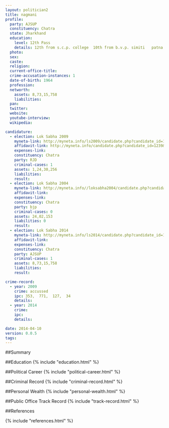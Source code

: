```yaml
---
layout: politician2
title: nagmani
profile: 
  party: AJSUP
  constituency: Chatra
  state: Jharkhand
  education: 
    level: 12th Pass
    details: 12th from s.c.p. college  10th from b.v.p. simiti   patna in 1971
  photo: 
  sex: 
  caste: 
  religion: 
  current-office-title: 
  crime-accusation-instances: 1
  date-of-birth: 1964
  profession: 
  networth: 
    assets: 8,73,15,758
    liabilities: 
  pan: 
  twitter: 
  website: 
  youtube-interview: 
  wikipedia: 

candidature: 
  - election: Lok Sabha 2009
    myneta-link: http://myneta.info/ls2009/candidate.php?candidate_id=1239
    affidavit-link: http://myneta.info/candidate.php?candidate_id=1239&scan=original
    expenses-link: 
    constituency: Chatra 
    party: RJD
    criminal-cases: 1
    assets: 1,24,30,256
    liabilities: 
    result:  
  - election: Lok Sabha 2004
    myneta-link: http://myneta.info//loksabha2004/candidate.php?candidate_id=1461
    affidavit-link: 
    expenses-link: 
    constituency: Chatra 
    party: bjp
    criminal-cases: 0
    assets: 24,02,153
    liabilities: 0
    result:  
  - election: Lok Sabha 2014
    myneta-link: http://myneta.info/ls2014/candidate.php?candidate_id=1236
    affidavit-link: 
    expenses-link: 
    constituency: Chatra 
    party: AJSUP
    criminal-cases: 1
    assets: 8,73,15,758
    liabilities: 
    result:  

crime-record: 
  - year: 2009
    crime: accussed
    ipc: 353,  771,  127,  34
    details:  
  - year: 2014
    crime: 
    ipc: 
    details:  

date: 2014-04-10
version: 0.0.5
tags: 
---
```


##Summary


##Education
{% include "education.html" %}


##Political Career
{% include "political-career.html" %}


##Criminal Record
{% include "criminal-record.html" %}


##Personal Wealth
{% include "personal-wealth.html" %}


##Public Office Track Record
{% include "track-record.html" %}


##References


{% include "references.html" %}
